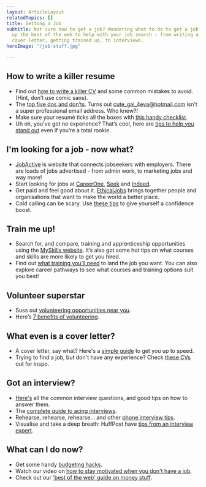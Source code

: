 ```yaml
---
layout: ArticleLayout
relatedTopics: []
title: Getting a Job
subtitle: Not sure how to get a job? Wondering what to do to get a job? We've rounded
  up the best of the web to help with your job search - from writing a resume and
  cover letter, getting trained up, to interviews.
heroImage: "/job-stuff.jpg"

---
```

<ROImage url="![](https://au.reachout.com/-/media/young-people/images/other/job-stuff-best-of-the-web-banner.jpg?h=auto&w=850&la=en&hash=619B38F5DF7237BE721FF0E0BFD13FBEFE224017=xauto)" />

## How to write a killer resume

* Find out [how to write a killer CV](https://www.youthcentral.vic.gov.au/jobs-and-careers/applying-for-a-job/what-is-a-resume/how-to-write-a-resume) and some common mistakes to avoid. (Hint, don’t use comic sans).
* The [top five dos and don’ts](https://www.opencolleges.edu.au/careers/resumes/dos-and-donts). Turns out cute_gal_4eva@hotmail.com isn’t a super professional email address. Who knew?!
* Make sure your resumé ticks all the boxes with [this handy checklist](https://www.jobjumpstart.gov.au/sites/jobjumpstart/files/tools/2016/03/resume_quality_check_.pdf).
* Uh oh, you've got no experience? That’s cool, here are [tips to help you stand out](https://www.youthcentral.vic.gov.au/jobs-and-careers/applying-for-a-job/how-to-stand-out-without-work-experience) even if you’re a total rookie.

## I'm looking for a job - now what?

* [JobActive](https://jobsearch.gov.au/job) is website that connects jobseekers with employers. There are loads of jobs advertised - from admin work, to marketing jobs and way more!
* Start looking for jobs at [CareerOne](https://www.careerone.com.au/), [Seek](https://www.seek.com.au/) and [Indeed](https://au.indeed.com/).
* Get paid and feel good about it. [EthicalJobs](http://www.ethicaljobs.com.au/) brings together people and organisations that want to make the world a better place.
* Cold calling can be scary. Use [these tips](https://www.youthcentral.vic.gov.au/jobs-and-careers/how-to-find-a-job/ways-to-find-a-job/tips-for-job-cold-calling) to give yourself a confidence boost.

<ROImage url="![](https://au.reachout.com/-/media/young-people/images/other/job-stuff-best-of-the-web-job-sites.jpg?la=en&hash=CD61C9457FB292AB501D36502AFB01D538DA2BBF=850xauto)" />

## Train me up!

* Search for, and compare, training and apprenticeship opportunities using the [MySkills website](https://www.myskills.gov.au/). It’s also got some hot tips on what courses and skills are more likely to get you hired.
* Find out [what training you’ll need](https://myfuture.edu.au/home) to land the job you want. You can also explore career pathways to see what courses and training options suit you best!

## Volunteer superstar

* Suss out [volunteering opportunities near you](https://govolunteer.com.au/).
* Here’s [7 benefits of volunteering](https://sydney.edu.au/news-opinion/news/2017/05/03/7-surprising-benefits-of-volunteering-.html).

## What even is a cover letter?

* A cover letter, say what? Here's a [simple guide](https://www.youthcentral.vic.gov.au/jobs-and-careers/applying-for-a-job/what-is-a-cover-letter) to get you up to speed.
* Trying to find a job, but don't have any experience? Check [these CVs](https://www.youthcentral.vic.gov.au/jobs-and-careers/applying-for-a-job/what-is-a-resume/sample-resumes) out for inspo.

## Got an interview?

* [Here's](https://www.seek.com.au/career-advice/common-interview-questions-and-how-to-answer-them) all the common interview questions, and good tips on how to answer them.
* The [complete guide to acing interviews](https://whatsnext.jobs.gov.au/preparing-interview).
* Rehearse, rehearse, rehearse… and other [phone interview tips](http://career-advice.careerone.com.au/job-interview-tips/interview-preparation/interviews-tips-winning-the-phone-interview-20061016/article.aspx).
* Visualise and take a deep breath: HuffPost have [tips from an interview expert](https://www.huffingtonpost.com.au/2017/09/05/how-to-nail-a-job-interview_a_23196789/).

## What can I do now?

* Get some handy [budgeting hacks](https://au.reachout.com/articles/budgeting-hacks).
* Watch our video on [how to stay motivated when you don't have a job](https://au.reachout.com/articles/how-to-stay-motivated-when-you-dont-have-a-job).
* Check out our ['best of the web' guide on money stuff](https://au.reachout.com/articles/how-to-manage-your-funds).